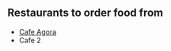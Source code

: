 ## Restaurants to order food from

- [Cafe Agora](https://www.yelp.com/biz/cafe-agora-midtown-atlanta)
- Cafe 2
